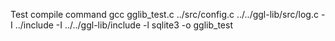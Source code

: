 Test compile command
gcc gglib_test.c ../src/config.c ../../ggl-lib/src/log.c -I ../include -I ../../ggl-lib/include -l sqlite3 -o gglib_test
